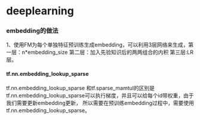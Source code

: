 # deeplearning
### embedding的做法
1、使用FM为每个单独特征预训练生成embedding，可以利用3层网络来生成，第一层：n*embedding_size 第二层：加入先验知识后的两两组合的内积 第三层:LR层。
#### tf.nn.embedding_lookup_sparse
tf.nn.embedding_lookup_sparse 和tf.sparse_mamtul的区别是 tf.nn.embedding_lookup_sparse可以执行梯度，并且可以给每个id带权重，由于我们需要更新embedding更新，
所以需要在预训练embedding过程中，需要使用tf.nn.embedding_lookup_sparse。
